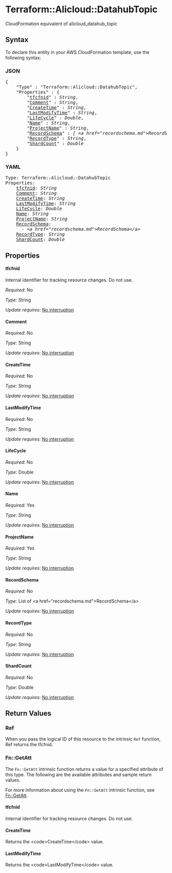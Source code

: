 # Terraform::Alicloud::DatahubTopic

CloudFormation equivalent of alicloud_datahub_topic

## Syntax

To declare this entity in your AWS CloudFormation template, use the following syntax:

### JSON

<pre>
{
    "Type" : "Terraform::Alicloud::DatahubTopic",
    "Properties" : {
        "<a href="#tfcfnid" title="tfcfnid">tfcfnid</a>" : <i>String</i>,
        "<a href="#comment" title="Comment">Comment</a>" : <i>String</i>,
        "<a href="#createtime" title="CreateTime">CreateTime</a>" : <i>String</i>,
        "<a href="#lastmodifytime" title="LastModifyTime">LastModifyTime</a>" : <i>String</i>,
        "<a href="#lifecycle" title="LifeCycle">LifeCycle</a>" : <i>Double</i>,
        "<a href="#name" title="Name">Name</a>" : <i>String</i>,
        "<a href="#projectname" title="ProjectName">ProjectName</a>" : <i>String</i>,
        "<a href="#recordschema" title="RecordSchema">RecordSchema</a>" : <i>[ &lt;a href=&#34;recordschema.md&#34;&gt;RecordSchema&lt;/a&gt;, ... ]</i>,
        "<a href="#recordtype" title="RecordType">RecordType</a>" : <i>String</i>,
        "<a href="#shardcount" title="ShardCount">ShardCount</a>" : <i>Double</i>
    }
}
</pre>

### YAML

<pre>
Type: Terraform::Alicloud::DatahubTopic
Properties:
    <a href="#tfcfnid" title="tfcfnid">tfcfnid</a>: <i>String</i>
    <a href="#comment" title="Comment">Comment</a>: <i>String</i>
    <a href="#createtime" title="CreateTime">CreateTime</a>: <i>String</i>
    <a href="#lastmodifytime" title="LastModifyTime">LastModifyTime</a>: <i>String</i>
    <a href="#lifecycle" title="LifeCycle">LifeCycle</a>: <i>Double</i>
    <a href="#name" title="Name">Name</a>: <i>String</i>
    <a href="#projectname" title="ProjectName">ProjectName</a>: <i>String</i>
    <a href="#recordschema" title="RecordSchema">RecordSchema</a>: <i>
      - &lt;a href=&#34;recordschema.md&#34;&gt;RecordSchema&lt;/a&gt;</i>
    <a href="#recordtype" title="RecordType">RecordType</a>: <i>String</i>
    <a href="#shardcount" title="ShardCount">ShardCount</a>: <i>Double</i>
</pre>

## Properties

#### tfcfnid

Internal identifier for tracking resource changes. Do not use.

_Required_: No

_Type_: String

_Update requires_: [No interruption](https://docs.aws.amazon.com/AWSCloudFormation/latest/UserGuide/using-cfn-updating-stacks-update-behaviors.html#update-no-interrupt)

#### Comment

_Required_: No

_Type_: String

_Update requires_: [No interruption](https://docs.aws.amazon.com/AWSCloudFormation/latest/UserGuide/using-cfn-updating-stacks-update-behaviors.html#update-no-interrupt)

#### CreateTime

_Required_: No

_Type_: String

_Update requires_: [No interruption](https://docs.aws.amazon.com/AWSCloudFormation/latest/UserGuide/using-cfn-updating-stacks-update-behaviors.html#update-no-interrupt)

#### LastModifyTime

_Required_: No

_Type_: String

_Update requires_: [No interruption](https://docs.aws.amazon.com/AWSCloudFormation/latest/UserGuide/using-cfn-updating-stacks-update-behaviors.html#update-no-interrupt)

#### LifeCycle

_Required_: No

_Type_: Double

_Update requires_: [No interruption](https://docs.aws.amazon.com/AWSCloudFormation/latest/UserGuide/using-cfn-updating-stacks-update-behaviors.html#update-no-interrupt)

#### Name

_Required_: Yes

_Type_: String

_Update requires_: [No interruption](https://docs.aws.amazon.com/AWSCloudFormation/latest/UserGuide/using-cfn-updating-stacks-update-behaviors.html#update-no-interrupt)

#### ProjectName

_Required_: Yes

_Type_: String

_Update requires_: [No interruption](https://docs.aws.amazon.com/AWSCloudFormation/latest/UserGuide/using-cfn-updating-stacks-update-behaviors.html#update-no-interrupt)

#### RecordSchema

_Required_: No

_Type_: List of &lt;a href=&#34;recordschema.md&#34;&gt;RecordSchema&lt;/a&gt;

_Update requires_: [No interruption](https://docs.aws.amazon.com/AWSCloudFormation/latest/UserGuide/using-cfn-updating-stacks-update-behaviors.html#update-no-interrupt)

#### RecordType

_Required_: No

_Type_: String

_Update requires_: [No interruption](https://docs.aws.amazon.com/AWSCloudFormation/latest/UserGuide/using-cfn-updating-stacks-update-behaviors.html#update-no-interrupt)

#### ShardCount

_Required_: No

_Type_: Double

_Update requires_: [No interruption](https://docs.aws.amazon.com/AWSCloudFormation/latest/UserGuide/using-cfn-updating-stacks-update-behaviors.html#update-no-interrupt)

## Return Values

### Ref

When you pass the logical ID of this resource to the intrinsic `Ref` function, Ref returns the tfcfnid.

### Fn::GetAtt

The `Fn::GetAtt` intrinsic function returns a value for a specified attribute of this type. The following are the available attributes and sample return values.

For more information about using the `Fn::GetAtt` intrinsic function, see [Fn::GetAtt](https://docs.aws.amazon.com/AWSCloudFormation/latest/UserGuide/intrinsic-function-reference-getatt.html).

#### tfcfnid

Internal identifier for tracking resource changes. Do not use.

#### CreateTime

Returns the &lt;code&gt;CreateTime&lt;/code&gt; value.

#### LastModifyTime

Returns the &lt;code&gt;LastModifyTime&lt;/code&gt; value.

